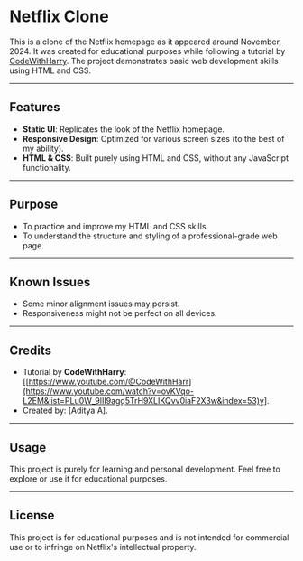 # Netflix Clone  

This is a clone of the Netflix homepage as it appeared around November, 2024. It was created for educational purposes while following a tutorial by [CodeWithHarry](https://www.youtube.com/@CodeWithHarry). The project demonstrates basic web development skills using HTML and CSS.  

---

## Features  
- **Static UI**: Replicates the look of the Netflix homepage.  
- **Responsive Design**: Optimized for various screen sizes (to the best of my ability).  
- **HTML & CSS**: Built purely using HTML and CSS, without any JavaScript functionality.

---

## Purpose  
- To practice and improve my HTML and CSS skills.  
- To understand the structure and styling of a professional-grade web page.  

---

## Known Issues  
- Some minor alignment issues may persist.  
- Responsiveness might not be perfect on all devices.  

---

## Credits  
- Tutorial by **CodeWithHarry**: [[https://www.youtube.com/@CodeWithHarr](https://www.youtube.com/watch?v=ovKVqo-L2EM&list=PLu0W_9lII9agq5TrH9XLIKQvv0iaF2X3w&index=53)y].  
- Created by: [Aditya A].  

---

## Usage  
This project is purely for learning and personal development. Feel free to explore or use it for educational purposes.  

---

## License  
This project is for educational purposes and is not intended for commercial use or to infringe on Netflix's intellectual property.
